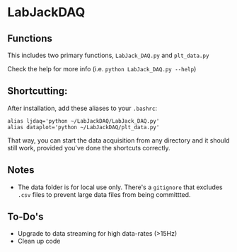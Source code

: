 # LabJackDAQ


## Functions

This includes two primary functions, `LabJack_DAQ.py` and `plt_data.py`

Check the help for more info (i.e. `python LabJack_DAQ.py --help`)

## Shortcutting:

After installation, add these aliases to your `.bashrc`:

```
alias ljdaq='python ~/LabJackDAQ/LabJack_DAQ.py'
alias dataplot='python ~/LabJackDAQ/plt_data.py'
```

That way, you can start the data acquisition from any directory and it should still work, provided you've done the shortcuts correctly.

## Notes
- The data folder is for local use only. There's a `gitignore` that excludes `.csv` files to prevent large data files from being committted.

## To-Do's

- Upgrade to data streaming for high data-rates (>15Hz)
- Clean up code
